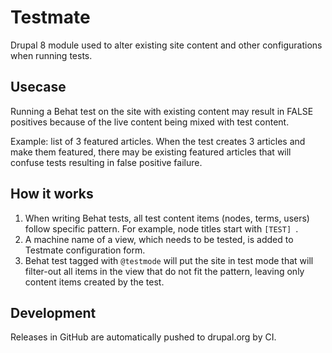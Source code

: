 # Testmate 
Drupal 8 module used to alter existing site content and other
configurations when running tests.

## Usecase 
Running a Behat test on the site with existing content may result in
FALSE positives because of the live content being mixed with test content.

Example: list of 3 featured articles. When the test creates 3 articles and make
them featured, there may be existing featured articles that will confuse tests
resulting in false positive failure.

## How it works 
1. When writing Behat tests, all test content items (nodes,
   terms, users) follow specific pattern. For example, node titles start with
   `[TEST] `. 
2. A machine name of a view, which needs to be tested, is added to
   Testmate configuration form. 
3. Behat test tagged with `@testmode` will put
   the site in test mode that will filter-out all items in the view that do not
   fit the pattern, leaving only content items created by the test.

## Development 
Releases in GitHub are automatically pushed to drupal.org by CI.
